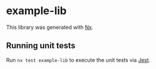 # example-lib

This library was generated with [Nx](https://nx.dev).

## Running unit tests

Run `nx test example-lib` to execute the unit tests via [Jest](https://jestjs.io).
